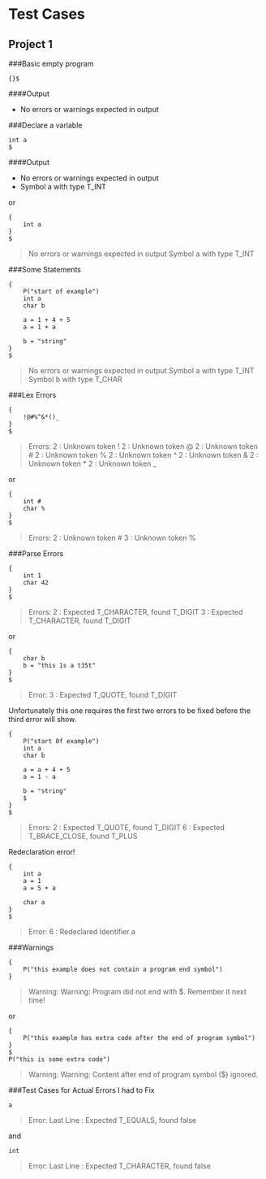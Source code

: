 Test Cases
==========

Project 1
---------
###Basic empty program
```
{}$
```
####Output
*   No errors or warnings expected in output

###Declare a variable
```
int a
$
```
####Output
*   No errors or warnings expected in output
*   Symbol a with type T_INT

or
```
{
    int a
}
$
```
> No errors or warnings expected in output
> Symbol a with type T_INT

###Some Statements
```
{
    P("start of example")
    int a
    char b
    
    a = 1 + 4 + 5
    a = 1 + a
    
    b = "string"
}
$
```
> No errors or warnings expected in output
> Symbol a with type T_INT
> Symbol b with type T_CHAR

###Lex Errors
```
{
    !@#%^&*()_
}
$
```
>Errors:
>2 : Unknown token !
>2 : Unknown token @
>2 : Unknown token #
>2 : Unknown token %
>2 : Unknown token ^
>2 : Unknown token &
>2 : Unknown token \*
>2 : Unknown token \_

or
```
{
    int #
    char %
}
$
```
>Errors:
>2 : Unknown token #
>3 : Unknown token %

###Parse Errors
```
{
    int 1
    char 42
}
$
```
>Errors:
>2 : Expected T_CHARACTER, found T_DIGIT
>3 : Expected T_CHARACTER, found T_DIGIT

or
```
{
    char b
    b = "this 1s a t35t"
}
$
```
>Error:
>3 : Expected T_QUOTE, found T_DIGIT

Unfortunately this one requires the first two errors to be fixed before the third error will show.
```
{
    P("start 0f example")
    int a
    char b
    
    a = a + 4 + 5
    a = 1 - a
    
    b = "string"
    $
}
$
```
>Errors:
>2 : Expected T_QUOTE, found T_DIGIT
>6 : Expected T_BRACE_CLOSE, found T_PLUS

Redeclaration error!
```
{
    int a
    a = 1
    a = 5 + a
    
    char a
}
$
```
>Error:
>6 : Redeclared Identifier a

###Warnings
```
{
    P("this example does not contain a program end symbol")
}
```
>Warning:
>Warning: Program did not end with $. Remember it next time!

or
```
{
    P("this example has extra code after the end of program symbol")
}
$
P("this is some extra code")
```
>Warning:
>Warning: Content after end of program symbol ($) ignored.

###Test Cases for Actual Errors I had to Fix
```
a
```
>Error:
>Last Line : Expected T_EQUALS, found false

and
```
int
```
>Error:
>Last Line : Expected T_CHARACTER, found false